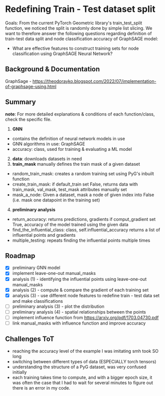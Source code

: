 # Redefining Train - Test dataset split 

Goals: From the current PyTorch Geometric library's train_test_split function, we noticed the split is randomly done by simple list slicing. We want to therefore answer the following questions regarding definition of train-test data split and node classification accuracy of GraphSAGE model: 
- What are effective features to construct training sets for node classification using GraphSAGE Neural Network? 

## Background & Documentation
GraphSage - https://theodorayko.blogspot.com/2022/07/implementation-of-graphsage-using.html

## Summary
**note**: For more detailed explanations & conditions of each function/class, check the specific file.
1. **GNN**
- contains the definition of neural network models in use   
- GNN algorithms in use: GraphSAGE
- accuracy: class, used for training & evaluating a ML model
2. **data**:
downloads datasets in need
3. **train_mask**
manually defines the train mask of a given dataset 
- random_train_mask: creates a random training set using PyG's inbuilt function
- create_train_mask: if default_train set False, returns data with train_mask, val_mask, test_mask attributes manually set
- mask_a_node: Given a dataset, mask a node of given index into False (i.e. mask one datapoint in the training set)
4. **preliminary analysis**
- return_accuracy: returns predictions, gradients if comput_gradient set True, accuracy of the model trained using the given data 
- find_the_influential_class: class, self.influential_accuracy returns a list of influential points and gradients
- multiple_testing: repeats finding the influential points multiple times  

## Roadmap
- [x] preliminary GNN model
- [x] implement leave-one-out manual_masks
- [x] analysis (1) - identifying the influential points using leave-one-out manual_masks
- [x] analysis (2) - compute & compare the gradient of each training set
- [x] analysis (3) - use different node features to redefine train - test data set and make classifications
- [ ] preliminary analysis (3) - plot the distribution
- [ ] preliminary analysis (4) - spatial relationships between the points 
- [ ] implement influence function from https://arxiv.org/pdf/1703.04730.pdf
- [ ] link manual_masks with influence function and improve accuracy

## Challenges ToT
- reaching the accuracy level of the example I was imitating smh took SO long
- switching between different types of data (ESPECIALLY torch tensors) 
- understanding the structure of a PyG dataset, was very confused initially
- each training takes time to compute, and with a bigger epoch size, it was often the case that I had to wait for several minutes to figure out there is an error in my code. 
